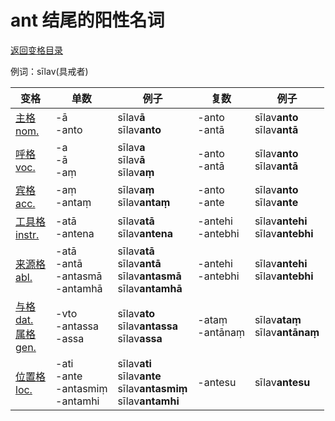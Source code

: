 # ant 结尾的阳性名词

[返回变格目录](declension.md)

例词：sīlav\(具戒者\)


| 变格 | 单数 | 例子 |复数 | 例子 |
| --- | ----- | ------ |---- | ---- |
| [主格<br>nom.](nom.md) | -ā<br>-anto | sīlav**ā**<br>sīlav**anto** | -anto<br>-antā |sīlav**anto**<br>sīlav**antā**  |
| [呼格<br>voc.](voc.md) | -a<br>-ā<br>-aṃ | sīlav**a**<br>sīlav**ā**<br>sīlav**aṃ** |-anto<br>-antā | sīlav**anto**<br>sīlav**antā** |
| [宾格<br>acc.](acc.md) |-aṃ<br>-antaṃ  |sīlav**aṃ**<br>sīlav**antaṃ**  |-anto<br>-ante  |sīlav**anto**<br>sīlav**ante**  |
| [工具格<br>instr.](instr.md) |-atā<br>-antena  |sīlav**atā**<br>sīlav**antena**  |-antehi<br>-antebhi|sīlav**antehi**<br>sīlav**antebhi**  |
| [来源格<br>abl.](abl.md) |-atā<br>-antā<br>-antasmā<br>-antamhā  |sīlav**atā**<br>sīlav**antā**<br>sīlav**antasmā**<br>sīlav**antamhā**  |-antehi<br>-antebhi  |sīlav**antehi**<br>sīlav**antebhi**  |
| [与格<br>dat.](dat.md)<br>[属格<br>gen.](gen.md) |-vto<br>-antassa<br>-assa  |sīlav**ato**<br>sīlav**antassa**<br>sīlav**assa**  |-ataṃ<br>-antānaṃ  |sīlav**ataṃ**<br>sīlav**antānaṃ**  |
| [位置格<br>loc.](loc.md) |-ati<br>-ante<br>-antasmiṃ<br>-antamhi |sīlav**ati**<br>sīlav**ante**<br>sīlav**antasmiṃ**<br>sīlav**antamhi**  |-antesu  |sīlav**antesu**  |

